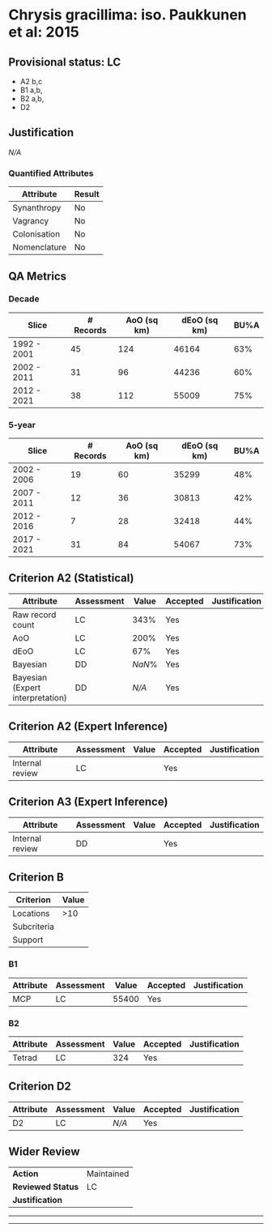 # Chrysis gracillima: iso. Paukkunen et al: 2015
## Provisional status: LC
- A2 b,c
- B1 a,b, 
- B2 a,b, 
- D2

## Justification
*N/A*
### Quantified Attributes
|Attribute|Result|
|---|---|
|Synanthropy|No|
|Vagrancy|No|
|Colonisation|No|
|Nomenclature|No|
## QA Metrics
### Decade
| Slice | # Records | AoO (sq km) | dEoO (sq km) |BU%A |
|---|---|---|---|---|
|1992 - 2001|45|124|46164|63%|
|2002 - 2011|31|96|44236|60%|
|2012 - 2021|38|112|55009|75%|
### 5-year
| Slice | # Records | AoO (sq km) | dEoO (sq km) |BU%A |
|---|---|---|---|---|
|2002 - 2006|19|60|35299|48%|
|2007 - 2011|12|36|30813|42%|
|2012 - 2016|7|28|32418|44%|
|2017 - 2021|31|84|54067|73%|
## Criterion A2 (Statistical)
|Attribute|Assessment|Value|Accepted|Justification
|---|---|---|---|---|
|Raw record count|LC|343%|Yes||
|AoO|LC|200%|Yes||
|dEoO|LC|67%|Yes||
|Bayesian|DD|*NaN*%|Yes||
|Bayesian (Expert interpretation)|DD|*N/A*|Yes||
## Criterion A2 (Expert Inference)
|Attribute|Assessment|Value|Accepted|Justification
|---|---|---|---|---|
|Internal review|LC||Yes||
## Criterion A3 (Expert Inference)
|Attribute|Assessment|Value|Accepted|Justification
|---|---|---|---|---|
|Internal review|DD||Yes||
## Criterion B
|Criterion| Value|
|---|---|
|Locations|>10|
|Subcriteria||
|Support||
### B1
|Attribute|Assessment|Value|Accepted|Justification
|---|---|---|---|---|
|MCP|LC|55400|Yes||
### B2
|Attribute|Assessment|Value|Accepted|Justification
|---|---|---|---|---|
|Tetrad|LC|324|Yes||
## Criterion D2
|Attribute|Assessment|Value|Accepted|Justification
|---|---|---|---|---|
|D2|LC|*N/A*|Yes||
## Wider Review
|  |  |
|---|---|
|**Action**|Maintained|
|**Reviewed Status**|LC|
|**Justification**||
---
 ---
 <br><br>
 
